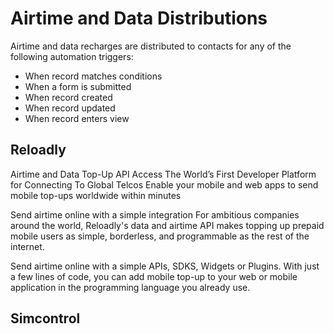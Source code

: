 # Airtime and Data Distributions

Airtime and data recharges are distributed to contacts for any of the following automation triggers:
- When record matches conditions
- When a form is submitted
- When record created
- When record updated
- When record enters view

## Reloadly
Airtime and Data Top-Up API Access The World’s First Developer Platform for Connecting To Global Telcos
Enable your mobile and web apps to send mobile top-ups worldwide within minutes

Send airtime online with a simple integration
For ambitious companies around the world, Reloadly's data and airtime API makes topping up prepaid mobile users as simple, borderless, and programmable as the rest of the internet.

Send airtime online with a simple APIs, SDKS, Widgets or Plugins. With just a few lines of code, you can add mobile top-up to your web or mobile application in the programming language you already use.


## Simcontrol
